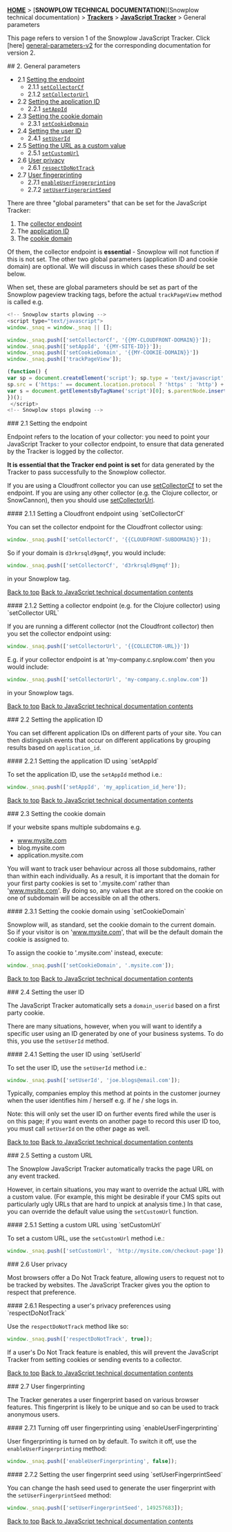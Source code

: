 <a name="top" />

[**HOME**](Home) > [**SNOWPLOW TECHNICAL DOCUMENTATION**](Snowplow technical documentation) > [**Trackers**](trackers) > [**JavaScript Tracker**](Javascript-Tracker) > General parameters

This page refers to version 1 of the Snowplow JavaScript Tracker. Click [here] [general-parameters-v2] for the corresponding documentation for version 2.

<a name="general" />
## 2. General parameters

  - 2.1 [Setting the endpoint](#endpoint)  
    - 2.1.1 [`setCollectorCf`](#setCollectorCf)  
    - 2.1.2 [`setCollectorUrl`](#setCollectorUrl)
  - 2.2 [Setting the application ID](#app-id)
    - 2.2.1 [`setAppId`](#setAppId)  
  - 2.3 [Setting the cookie domain](#cookiedomain)
    - 2.3.1 [`setCookieDomain`](#setCookieDomain) 
  - 2.4 [Setting the user ID](#user-id)  
    - 2.4.1 [`setUserId`](#setUserId)
  - 2.5 [Setting the URL as a custom value](#customurl)
    - 2.5.1 [`setCustomUrl`](#setcustomurl)
  - 2.6 [User privacy](#do-not-track)
    - 2.6.1 [`respectDoNotTrack`](#respectDoNotTrack)
  - 2.7 [User fingerprinting](#fingerprint)
    - 2.7.1 [`enableUserFingerprinting`](#enableUserFingerprinting)
    - 2.7.2 [`setUserFingerprintSeed`](#setUserFingerprintSeed)

There are three "global parameters" that can be set for the JavaScript Tracker:

1. The [collector endpoint](#endpoint)
2. The [application ID](#app-id)
3. The [cookie domain](#cookiedomain)

Of them, the collector endpoint is **essential** - Snowplow will not function if this is not set. The other two global parameters (application ID and cookie domain) are optional. We will discuss in which cases these *should* be set below.

When set, these are global parameters should be set as part of the Snowplow pageview tracking tags, before the actual `trackPageView` method is called e.g. 

```javascript
<!-- Snowplow starts plowing -->
<script type="text/javascript">
window._snaq = window._snaq || [];

window._snaq.push(['setCollectorCf', '{{MY-CLOUDFRONT-DOMAIN}}']);
window._snaq.push(['setAppId', '{{MY-SITE-ID}}']);
window._snaq.push(['setCookieDomain', '{{MY-COOKIE-DOMAIN}}'])
window._snaq.push(['trackPageView']);

(function() {
var sp = document.createElement('script'); sp.type = 'text/javascript'; sp.async = true; sp.defer = true;
sp.src = ('https:' == document.location.protocol ? 'https' : 'http') + '://d1fc8wv8zag5ca.cloudfront.net/0.13.1/sp.js';
var s = document.getElementsByTagName('script')[0]; s.parentNode.insertBefore(sp, s);
})();
 </script>
<!-- Snowplow stops plowing -->
```

<a name="endpoint" />
### 2.1 Setting the endpoint

Endpoint refers to the location of your collector: you need to point your JavaScript Tracker to your collector endpoint, to ensure that data generated by the Tracker is logged by the collector.

**It is essential that the Tracker end point is set** for data generated by the Tracker to pass successfully to the Snowplow collector.

If you are using a Cloudfront collector you can use [setCollectorCf](#setCollectorCf) to set the endpoint. If you are using any other collector (e.g. the Clojure collector, or SnowCannon), then you should use [setCollectorUrl](#setCollectorUrl).

<a name="setCollectorCf" />
#### 2.1.1 Setting a Cloudfront endpoint using `setCollectorCf`

You can set the collector endpoint for the Cloudfront collector using:

```javascript
window._snaq.push(['setCollectorCf', '{{CLOUDFRONT-SUBDOMAIN}}']);
```

So if your domain is `d3rkrsqld9gmqf`, you would include:

```javascript
window._snaq.push(['setCollectorCf', 'd3rkrsqld9gmqf']);
```

in your Snowplow tag.


[Back to top](#top)
[Back to JavaScript technical documentation contents][contents]

<a name="setCollectorUrl" />
#### 2.1.2 Setting a collector endpoint (e.g. for the Clojure collector) using `setCollector URL`

If you are running a different collector (not the Cloudfront collector) then you set the collector endpoint using:

```javascript
window._snaq.push(['setCollectorUrl', '{{COLLECTOR-URL}}'])
```

E.g. if your collector endpoint is at 'my-company.c.snplow.com' then you would include:

```javascript
window._snaq.push(['setCollectorUrl', 'my-company.c.snplow.com'])
```

in your Snowplow tags.

[Back to top](#top)
[Back to JavaScript technical documentation contents][contents]

<a name="app-id" />
### 2.2 Setting the application ID

You can set different application IDs on different parts of your site. You can then distinguish events that occur on different applications by grouping results based on `application_id`.

<a name="setAppId" />
#### 2.2.1 Setting the application ID using `setAppId`

To set the application ID, use the `setAppId` method i.e.:

```javascript
window._snaq.push(['setAppId', 'my_application_id_here']);
```

[Back to top](#top)
[Back to JavaScript technical documentation contents][contents]

<a name="cookiedomain" />
### 2.3 Setting the cookie domain

If your website spans multiple subdomains e.g.

* www.mysite.com
* blog.mysite.com
* application.mysite.com

You will want to track user behaviour across all those subdomains, rather than within each individually. As a result, it is important that the domain for your first party cookies is set to '.mysite.com' rather than 'www.mysite.com'. By doing so, any values that are stored on the cookie on one of subdomain will be accessible on all the others.

<a name="setCookieDomain" />
#### 2.3.1 Setting the cookie domain using `setCookieDomain`

Snowplow will, as standard, set the cookie domain to the current domain. So if your visitor is on 'www.mysite.com', that will be the default domain the cookie is assigned to.

To assign the cookie to '.mysite.com' instead, execute:

```javascript
window._snaq.push(['setCookieDomain', '.mysite.com']);
```

[Back to top](#top)
[Back to JavaScript technical documentation contents][contents]

<a name="user-id" />
### 2.4 Setting the user ID

The JavaScript Tracker automatically sets a `domain_userid` based on a first party cookie.

There are many situations, however, when you will want to identify a specific user using an ID generated by one of your business systems. To do this, you use the `setUserId` method.

<a name="setUserId" />
#### 2.4.1 Setting the user ID using `setUserId`

To set the user ID, use the `setUserId` method i.e.:

```javascript
window._snaq.push(['setUserId', 'joe.blogs@email.com']);
```

Typically, companies employ this method at points in the customer journey when the user identifies him / herself e.g. if he / she logs in.

Note: this will only set the user ID on further events fired while the user is on this page; if you want events on another page to record this user ID too, you must call `setUserId` on the other page as well.

[Back to top](#top)
[Back to JavaScript technical documentation contents][contents]

<a name="customurl" />
### 2.5 Setting a custom URL

The Snowplow JavaScript Tracker automatically tracks the page URL on any event tracked.

However, in certain situations, you may want to override the actual URL with a custom value. (For example, this might be desirable if your CMS spits out particularly ugly URLs that are hard to unpick at analysis time.) In that case, you can override the default value using the `setCustomUrl` function.

<a name="setcustomurl" />
#### 2.5.1 Setting a custom URL using `setCustomUrl` 

To set a custom URL, use the `setCustomUrl` method i.e.:

```javascript
window._snaq.push(['setCustomUrl', 'http://mysite.com/checkout-page']);
```

<a name="do-not-track" />
### 2.6 User privacy

Most browsers offer a Do Not Track feature, allowing users to request not to be tracked by websites. The JavaScript Tracker gives you the option to respect that preference.

<a name="respectDoNotTrack" />
#### 2.6.1 Respecting a user's privacy preferences using `respectDoNotTrack`

Use the `respectDoNotTrack` method like so:

```javascript
window._snaq.push(['respectDoNotTrack', true]);
```

If a user's Do Not Track feature is enabled, this will prevent the JavaScript Tracker from setting cookies or sending events to a collector.

[Back to top](#top)
[Back to JavaScript technical documentation contents][contents]

<a name="fingerprint" />
### 2.7 User fingerprinting

The Tracker generates a user fingerprint based on various browser features. This fingerprint is likely to be unique and so can be used to track anonymous users.

<a name="enableUserFingerprinting" />
#### 2.7.1 Turning off user fingerprinting using `enableUserFingerprinting`

User fingerprinting is turned on by default. To switch it off, use the `enableUserFingerprinting` method:

```javascript
window._snaq.push(['enableUserFingerprinting', false]);
```

<a name="setUserFingerprintSeed" />
#### 2.7.2 Setting the user fingerprint seed using `setUserFingerprintSeed`

You can change the hash seed used to generate the user fingerprint with the `setUserFingerprintSeed` method:

```javascript
window._snaq.push(['setUserFingerprintSeed', 149257683]);
```

[Back to top](#top)
[Back to JavaScript technical documentation contents][contents]

[contents]: Javascript-Tracker
[general-parameters-v2]: https://github.com/snowplow/snowplow/wiki/1-General-parameters-for-the-Javascript-tracker
